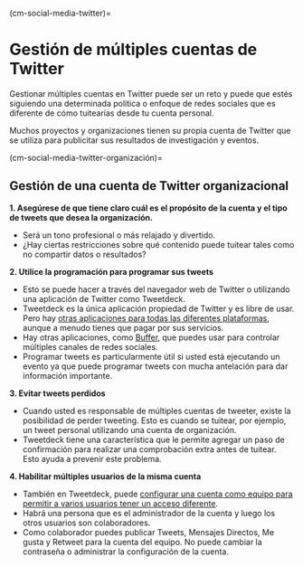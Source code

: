 (cm-social-media-twitter)=
# Gestión de múltiples cuentas de Twitter

Gestionar múltiples cuentas en Twitter puede ser un reto y puede que estés siguiendo una determinada política o enfoque de redes sociales que es diferente de cómo tuitearías desde tu cuenta personal.

Muchos proyectos y organizaciones tienen su propia cuenta de Twitter que se utiliza para publicitar sus resultados de investigación y eventos.

(cm-social-media-twitter-organización)=
## Gestión de una cuenta de Twitter organizacional

**1. Asegúrese de que tiene claro cuál es el propósito de la cuenta y el tipo de tweets que desea la organización.**

* Será un tono profesional o más relajado y divertido.
* ¿Hay ciertas restricciones sobre qué contenido puede tuitear tales como no compartir datos o resultados?

**2. Utilice la programación para programar sus tweets**

* Esto se puede hacer a través del navegador web de Twitter o utilizando una aplicación de Twitter como Tweetdeck.
* Tweetdeck es la única aplicación propiedad de Twitter y es libre de usar. Pero hay [otras aplicaciones para todas las diferentes plataformas](https://www.reviewgeek.com/52119/the-best-twitter-apps-for-every-platform/), aunque a menudo tienes que pagar por sus servicios.
* Hay otras aplicaciones, como [Buffer](https://buffer.com/), que puedes usar para controlar múltiples canales de redes sociales.
* Programar tweets es particularmente útil si usted está ejecutando un evento ya que puede programar tweets con mucha antelación para dar información importante.

**3. Evitar tweets perdidos**

* Cuando usted es responsable de múltiples cuentas de tweeter, existe la posibilidad de perder tweeting. Esto es cuando se tuitear, por ejemplo, un tweet personal utilizando una cuenta de organización.
* Tweetdeck tiene una característica que le permite agregar un paso de confirmación para realizar una comprobación extra antes de tuitear. Esto ayuda a prevenir este problema.

**4. Habilitar múltiples usuarios de la misma cuenta**

* También en Tweetdeck, puede [configurar una cuenta como equipo para permitir a varios usuarios tener un acceso diferente](https://help.twitter.com/en/using-twitter/tweetdeck-teams).
* Habrá una persona que es el administrador de la cuenta y luego los otros usuarios son colaboradores.
* Como colaborador puedes publicar Tweets, Mensajes Directos, Me gusta y Retweet para la cuenta del equipo. No puede cambiar la contraseña o administrar la configuración de la cuenta.
